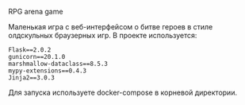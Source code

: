 RPG arena game

Маленькая игра с веб-интерфейсом о битве героев в стиле олдскульных браузерных игр.
В проекте используется:

    Flask==2.0.2
    gunicorn==20.1.0
    marshmallow-dataclass==8.5.3
    mypy-extensions==0.4.3
    Jinja2==3.0.3

Для запуска используете docker-compose в корневой директории.
